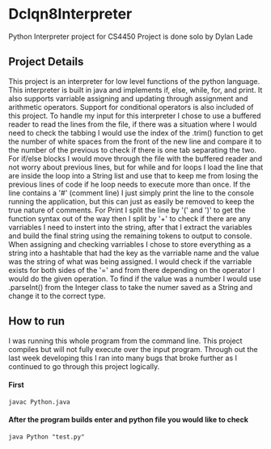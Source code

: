 # Dclqn8Interpreter
Python Interpreter project for CS4450
Project is done solo by Dylan Lade

## Project Details
This project is an interpreter for low level functions of the python language. This interpreter is built in java and implements if, else, while, for, and print. It also supports varriable assigning and updating through assignment and arithmetic operators. Support for conditional operators is also included of this project. To handle my input for this interpreter I chose to use a buffered reader to read the lines from the file, if there was a situation where I would need to check the tabbing I would use the index of the .trim() function to get the number of white spaces from the front of the new line and compare it to the number of the previous to check if there is one tab separating the two. For if/else blocks I would move through the file with the buffered reader and not worry about previous lines, but for while and for loops I load the line that are inside the loop into a String list and use that to keep me from losing the previous lines of code if he loop needs to execute more than once. If the line contains a '#' (comment line) I just simply print the line to the console running the application, but this can just as easily be removed to keep the true nature of comments. For Print I split the line by '(' and ')' to get the function syntax out of the way then I split by '+' to check if there are any varriables I need to instert into the string, after that I extract the variables and build the final string using the remaining tokens to output to console. When assigning and checking varriables I chose to store everything as a string into a hashtable that had the key as the varriable name and the value was the string of what was being assigned. I would check if the varriable exists for both sides of the '=' and from there depending on the operator I would do the given operation. To find if the value was a number I would use .parseInt() from the Integer class to take the numer saved as a String and change it to the correct type.

## How to run
I was running this whole program from the command line. This project compiles but will not fully execute over the input program. Through out the last week developing this I ran into many bugs that broke further as I continued to go through this project logically.
#### First
`javac Python.java`
#### After the program builds enter and python file you would like to check
`java Python "test.py"`

